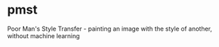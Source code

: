# pmst
Poor Man's Style Transfer - painting an image with the style of another, without machine learning
